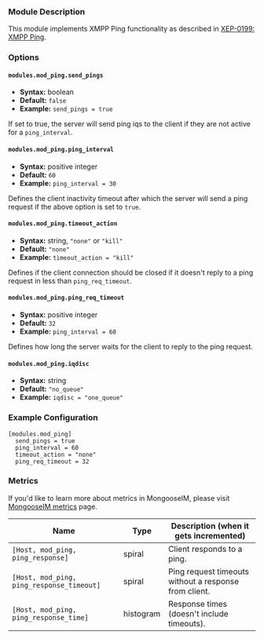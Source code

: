 ### Module Description

This module implements XMPP Ping functionality as described in [XEP-0199: XMPP Ping](http://www.xmpp.org/extensions/xep-0199.html).

### Options

#### `modules.mod_ping.send_pings`
* **Syntax:** boolean
* **Default:** `false`
* **Example:** `send_pings = true`

If set to true, the server will send ping iqs to the client if they are not active for a `ping_interval`.

#### `modules.mod_ping.ping_interval`
* **Syntax:** positive integer
* **Default:** `60`
* **Example:** `ping_interval = 30`

Defines the client inactivity timeout after which the server will send a ping request if the above option is set to `true`.

#### `modules.mod_ping.timeout_action`
* **Syntax:** string, `"none"` or `"kill"`
* **Default:** `"none"`
* **Example:** `timeout_action = "kill"`

Defines if the client connection should be closed if it doesn't reply to a ping request in less than `ping_req_timeout`.

#### `modules.mod_ping.ping_req_timeout`
* **Syntax:** positive integer
* **Default:** `32`
* **Example:** `ping_interval = 60`

Defines how long the server waits for the client to reply to the ping request.

#### `modules.mod_ping.iqdisc`
* **Syntax:** string
* **Default:** `"no_queue"`
* **Example:** `iqdisc = "one_queue"`

### Example Configuration

```
[modules.mod_ping]
  send_pings = true
  ping_interval = 60
  timeout_action = "none"
  ping_req_timeout = 32
```

### Metrics

If you'd like to learn more about metrics in MongooseIM, please visit [MongooseIM metrics](../operation-and-maintenance/Mongoose-metrics.md) page.

| Name | Type | Description (when it gets incremented) |
| ---- | ---- | -------------------------------------- |
| ``[Host, mod_ping, ping_response]`` | spiral | Client responds to a ping. |
| ``[Host, mod_ping, ping_response_timeout]`` | spiral | Ping request timeouts without a response from client. |
| ``[Host, mod_ping, ping_response_time]`` | histogram | Response times (doesn't include timeouts). |
